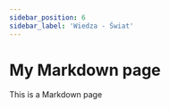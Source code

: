 ```yaml
---
sidebar_position: 6
sidebar_label: 'Wiedza - Świat'
---
```



# My Markdown page

This is a Markdown page